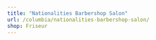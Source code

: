 ```yaml
---
title: "Nationalities Barbershop Salon"
url: /columbia/nationalities-barbershop-salon/
shop: Friseur
---
```

